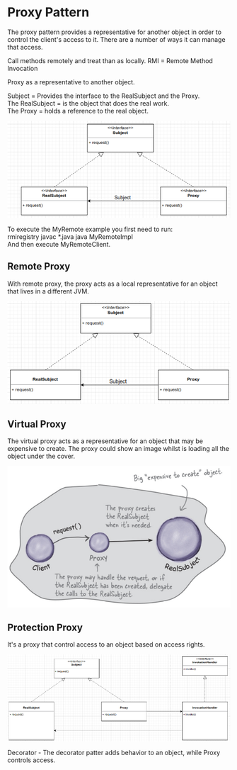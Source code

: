 # Proxy Pattern
The proxy pattern provides a representative for another object in order to control the client's access to it. There are 
a number of ways it can manage that access.  

Call methods remotely and treat than as locally.
RMI = Remote Method Invocation

Proxy as a representative to another object.

Subject = Provides the interface to the RealSubject and the Proxy.  
The RealSubject = is the object that does the real work.  
The Proxy = holds a reference to the real object.

![img.png](src/images/img.png)

To execute the MyRemote example you first need to run:  
rmiregistry
javac *.java
java MyRemoteImpl  
And then execute MyRemoteClient.

## Remote Proxy
With remote proxy, the proxy acts as a local representative for an object that lives in a different JVM.

![img_1.png](src/images/img_1.png)

## Virtual Proxy
The virtual proxy acts as a representative for an object that may be expensive to create. The proxy could show
an image whilst is loading all the object under the cover.


![img_2.png](src/images/img_2.png)

## Protection Proxy
It's a proxy that control access to an object based on access rights. 

![img_3.png](src/images/img_3.png)


Decorator - The decorator patter adds behavior to an object, while Proxy controls access.